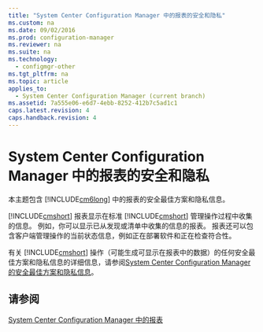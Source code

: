 ```yaml
---
title: "System Center Configuration Manager 中的报表的安全和隐私"
ms.custom: na
ms.date: 09/02/2016
ms.prod: configuration-manager
ms.reviewer: na
ms.suite: na
ms.technology: 
  - configmgr-other
ms.tgt_pltfrm: na
ms.topic: article
applies_to: 
  - System Center Configuration Manager (current branch)
ms.assetid: 7a555e06-e6d7-4ebb-8252-412b7c5ad1c1
caps.latest.revision: 4
caps.handback.revision: 4
---
```

# System Center Configuration Manager 中的报表的安全和隐私
本主题包含 [!INCLUDE[cm6long](../LocTest/includes/cm6long_md.md)] 中的报表的安全最佳方案和隐私信息。  
  
 [!INCLUDE[cmshort](../LocTest/includes/cmshort_md.md)] 报表显示在标准 [!INCLUDE[cmshort](../LocTest/includes/cmshort_md.md)] 管理操作过程中收集的信息。 例如，你可以显示已从发现或清单中收集的信息的报表。 报表还可以包含客户端管理操作的当前状态信息，例如正在部署软件和正在检查符合性。  
  
 有关 [!INCLUDE[cmshort](../LocTest/includes/cmshort_md.md)] 操作（可能生成可显示在报表中的数据）的任何安全最佳方案和隐私信息的详细信息，请参阅[System Center Configuration Manager 的安全最佳方案和隐私信息](../LocTest/Security-best-practices-and-privacy-information-for-System-Center-Configuration-Manager.md)。  
  
## 请参阅  
 [System Center Configuration Manager 中的报表](../LocTest/Reporting-in-System-Center-Configuration-Manager.md)